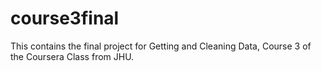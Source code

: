# course3final
This contains the final project for Getting and Cleaning Data, Course 3 of the Coursera Class from JHU.
